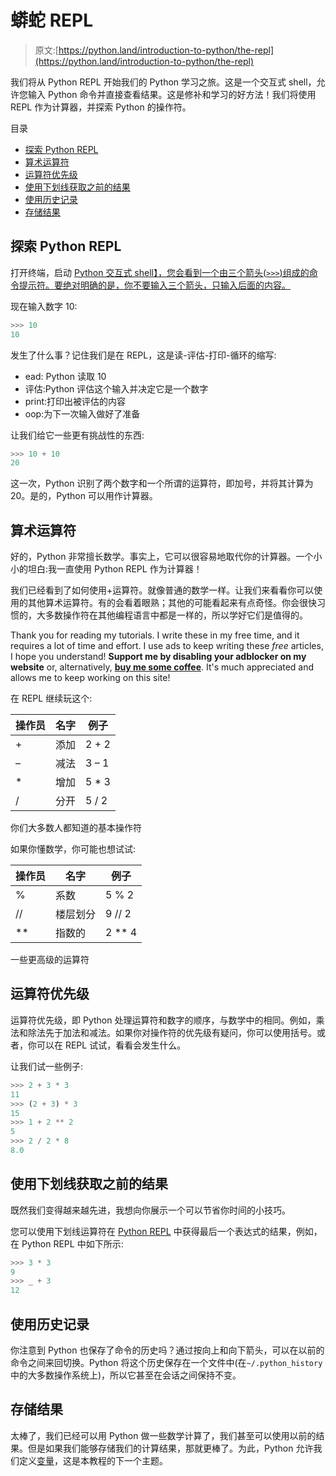 # 蟒蛇 REPL

> 原文:[https://python.land/introduction-to-python/the-repl](https://python.land/introduction-to-python/the-repl)

我们将从 Python REPL 开始我们的 Python 学习之旅。这是一个交互式 shell，允许您输入 Python 命令并直接查看结果。这是修补和学习的好方法！我们将使用 REPL 作为计算器，并探索 Python 的操作符。

目录



*   [探索 Python REPL](#Exploring_The_Python_REPL "Exploring The Python REPL")
*   [算术运算符](#Arithmetic_operators "Arithmetic operators")
*   [运算符优先级](#Operator_precedence "Operator precedence")
*   [使用下划线获取之前的结果](#Using_the_underscore_to_get_previous_result "Using the underscore to get previous result")
*   [使用历史记录](#Using_the_history "Using the history")
*   [存储结果](#Storing_results "Storing results")



## 探索 Python REPL

打开终端，启动 [Python 交互式 shell】，您会看到一个由三个箭头(`>>>`)组成的命令提示符。要绝对明确的是，你不要输入三个箭头，只输入后面的内容。](https://python.land/installing-python/starting-python)

现在输入数字 10:

```py
>>> 10
10
```

发生了什么事？记住我们是在 REPL，这是读-评估-打印-循环的缩写:

*   ead: Python 读取 10
*   评估:Python 评估这个输入并决定它是一个数字
*   print:打印出被评估的内容
*   oop:为下一次输入做好了准备

让我们给它一些更有挑战性的东西:

```py
>>> 10 + 10
20
```

这一次，Python 识别了两个数字和一个所谓的运算符，即加号，并将其计算为 20。是的，Python 可以用作计算器。

## 算术运算符

好的，Python 非常擅长数学。事实上，它可以很容易地取代你的计算器。一个小小的坦白:我一直使用 Python REPL 作为计算器！

我们已经看到了如何使用+运算符。就像普通的数学一样。让我们来看看你可以使用的其他算术运算符。有的会看着眼熟；其他的可能看起来有点奇怪。你会很快习惯的，大多数操作符在其他编程语言中都是一样的，所以学好它们是值得的。

Thank you for reading my tutorials. I write these in my free time, and it requires a lot of time and effort. I use ads to keep writing these *free* articles, I hope you understand! **Support me by disabling your adblocker on my website** or, alternatively, **[buy me some coffee](https://www.buymeacoffee.com/pythonland)**. It's much appreciated and allows me to keep working on this site!

在 REPL 继续玩这个:

| 操作员 | 名字 | **例子** |
| --- | --- | --- |
| + | 添加 | 2 + 2 |
| – | 减法 | 3 – 1 |
| * | 增加 | 5 * 3 |
| / | 分开 | 5 / 2 |

你们大多数人都知道的基本操作符

如果你懂数学，你可能也想试试:

| 操作员 | 名字 | 例子 |
| --- | --- | --- |
| % | 系数 | 5 % 2 |
| // | 楼层划分 | 9 // 2 |
| ** | 指数的 | 2 ** 4 |

一些更高级的运算符

## 运算符优先级

运算符优先级，即 Python 处理运算符和数字的顺序，与数学中的相同。例如，乘法和除法先于加法和减法。如果你对操作符的优先级有疑问，你可以使用括号。或者，你可以在 REPL 试试，看看会发生什么。

让我们试一些例子:

```py
>>> 2 + 3 * 3
11
>>> (2 + 3) * 3
15
>>> 1 + 2 ** 2
5
>>> 2 / 2 * 8
8.0
```

## 使用下划线获取之前的结果

既然我们变得越来越先进，我想向你展示一个可以节省你时间的小技巧。

您可以使用下划线运算符在 [Python REPL](https://python.land/introduction-to-python/the-repl) 中获得最后一个表达式的结果，例如，在 Python REPL 中如下所示:

```py
>>> 3 * 3
9
>>> _ + 3
12
```

## 使用历史记录

你注意到 Python 也保存了命令的历史吗？通过按向上和向下箭头，可以在以前的命令之间来回切换。Python 将这个历史保存在一个文件中(在`~/.python_history`中的大多数操作系统上)，所以它甚至在会话之间保持不变。

## 存储结果

太棒了，我们已经可以用 Python 做一些数学计算了，我们甚至可以使用以前的结果。但是如果我们能够存储我们的计算结果，那就更棒了。为此，Python 允许我们定义[变量](https://python.land/introduction-to-python/variable)，这是本教程的下一个主题。